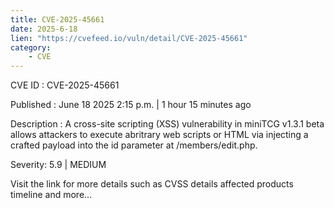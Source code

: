 ```yaml
---
title: CVE-2025-45661
date: 2025-6-18
lien: "https://cvefeed.io/vuln/detail/CVE-2025-45661"
category:
    - CVE
---
```


CVE ID : CVE-2025-45661

Published :  June 18
2025
2:15 p.m. | 1 hour
15 minutes ago

Description : A cross-site scripting (XSS) vulnerability in miniTCG v1.3.1 beta allows attackers to execute abritrary web scripts or HTML via injecting a crafted payload into the id parameter at /members/edit.php.

Severity: 5.9 | MEDIUM

Visit the link for more details
such as CVSS details
affected products
timeline
and more...
